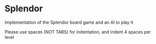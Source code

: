 # Splendor

Implementation of the Splendor board game and an AI to play it

Please use spaces (NOT TABS) for indentation, and indent 4 spaces per level
